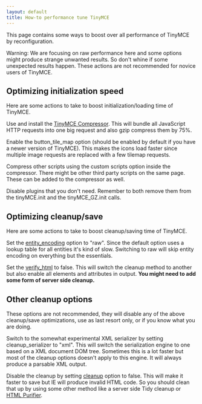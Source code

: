 ```yaml
---
layout: default
title: How-to performance tune TinyMCE
---
```


This page contains some ways to boost over all performance of TinyMCE by reconfiguration.

Warning: We are focusing on raw performance here and some options might produce strange unwanted results. So don't whine if some unexpected results happen. These actions are not recommended for novice users of TinyMCE.

## Optimizing initialization speed

Here are some actions to take to boost initialization/loading time of TinyMCE.

Use and install the [TinyMCE Compressor](/wiki.php/Compressors3x).
This will bundle all JavaScript HTTP requests into one big request and also gzip compress them by 75%.

Enable the button_tile_map option (should be enabled by default if you have a newer version of TinyMCE).
This makes the icons load faster since multiple image requests are replaced with a few tilemap requests.

Compress other scripts using the custom scripts option inside the compressor.
There might be other third party scripts on the same page. These can be added to the compressor as well.

Disable plugins that you don't need.
Remember to both remove them from the tinyMCE.init and the tinyMCE_GZ.init calls.

## Optimizing cleanup/save

Here are some actions to take to boost cleanup/saving time of TinyMCE.

Set the [entity_encoding](../configuration/Configuration3x@entity_encoding) option to "raw".
Since the default option uses a lookup table for all entities it's kind of slow. Switching to raw will skip entity encoding on everything but the essentials.

Set the [verify_html](../configuration/Configuration3x@verify_html) to false.
This will switch the cleanup method to another but also enable all elements and attributes in output. **You might need to add some form of server side cleanup.**

## Other cleanup options

These options are not recommended, they will disable any of the above cleanup/save optimizations, use as last resort only, or if you know what you are doing.

Switch to the somewhat experimental XML serializer by setting cleanup_serializer to "xml".
This will switch the serialization engine to one based on a XML document DOM tree. Sometimes this is a lot faster but most of the cleanup options doesn't apply to this engine. It will always produce a parsable XML output.

Disable the cleanup by setting [cleanup](/wiki.php/Configuration3x:cleanup) option to false.
This will make it faster to save but IE will produce invalid HTML code. So you should clean that up by using some other method like a server side Tidy cleanup or [HTML Purifier](http://htmlpurifier.org/).